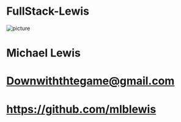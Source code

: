 # FullStack-Lewis

![picture](http://i.imgur.com/OcAU6mz.jpg)
# Michael Lewis
# Downwiththtegame@gmail.com
# https://github.com/mlblewis
